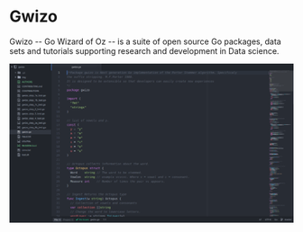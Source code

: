 # Gwizo

Gwizo -- Go Wizard of Oz -- is a suite of open source Go packages, 
data sets and tutorials supporting research and development in Data science.

![Gwizo image](img/gwizo.png)